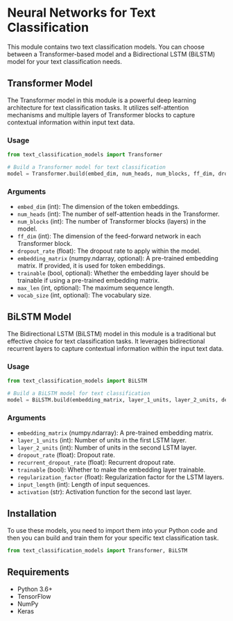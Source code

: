 # Neural Networks for Text Classification

This module contains two text classification models. You can choose between a Transformer-based model and a Bidirectional LSTM (BiLSTM) model for your text classification needs. 

## Transformer Model

The Transformer model in this module is a powerful deep learning architecture for text classification tasks. It utilizes self-attention mechanisms and multiple layers of Transformer blocks to capture contextual information within input text data.

### Usage

```python
from text_classification_models import Transformer

# Build a Transformer model for text classification
model = Transformer.build(embed_dim, num_heads, num_blocks, ff_dim, dropout_rate, embedding_matrix, trainable, max_len, vocab_size)
```

### Arguments

- `embed_dim` (int): The dimension of the token embeddings.
- `num_heads` (int): The number of self-attention heads in the Transformer.
- `num_blocks` (int): The number of Transformer blocks (layers) in the model.
- `ff_dim` (int): The dimension of the feed-forward network in each Transformer block.
- `dropout_rate` (float): The dropout rate to apply within the model.
- `embedding_matrix` (numpy.ndarray, optional): A pre-trained embedding matrix. If provided, it is used for token embeddings.
- `trainable` (bool, optional): Whether the embedding layer should be trainable if using a pre-trained embedding matrix.
- `max_len` (int, optional): The maximum sequence length.
- `vocab_size` (int, optional): The vocabulary size.

## BiLSTM Model

The Bidirectional LSTM (BiLSTM) model in this module is a traditional but effective choice for text classification tasks. It leverages bidirectional recurrent layers to capture contextual information within the input text data.

### Usage

```python
from text_classification_models import BiLSTM

# Build a BiLSTM model for text classification
model = BiLSTM.build(embedding_matrix, layer_1_units, layer_2_units, dense_units, dropout_rate, recurrent_dropout_rate, regularization_factor, trainable, input_length, activation)
```

### Arguments

- `embedding_matrix` (numpy.ndarray): A pre-trained embedding matrix.
- `layer_1_units` (int): Number of units in the first LSTM layer.
- `layer_2_units` (int): Number of units in the second LSTM layer.
- `dropout_rate` (float): Dropout rate.
- `recurrent_dropout_rate` (float): Recurrent dropout rate.
- `trainable` (bool): Whether to make the embedding layer trainable.
- `regularization_factor` (float): Regularization factor for the LSTM layers.
- `input_length` (int): Length of input sequences.
- `activation` (str): Activation function for the second last layer.

## Installation

To use these models, you need to import them into your Python code and then you can build and train them for your specific text classification task.

```python
from text_classification_models import Transformer, BiLSTM
```

## Requirements

- Python 3.6+
- TensorFlow
- NumPy
- Keras